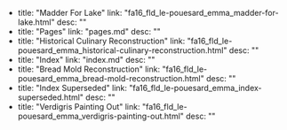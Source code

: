   - title: "Madder For Lake"
    link: "fa16_fld_le-pouesard_emma_madder-for-lake.html"
    desc: ""
  - title: "Pages"
    link: "pages.md"
    desc: ""
  - title: "Historical Culinary Reconstruction"
    link: "fa16_fld_le-pouesard_emma_historical-culinary-reconstruction.html"
    desc: ""
  - title: "Index"
    link: "index.md"
    desc: ""
  - title: "Bread Mold Reconstruction"
    link: "fa16_fld_le-pouesard_emma_bread-mold-reconstruction.html"
    desc: ""
  - title: "Index Superseded"
    link: "fa16_fld_le-pouesard_emma_index-superseded.html"
    desc: ""
  - title: "Verdigris Painting Out"
    link: "fa16_fld_le-pouesard_emma_verdigris-painting-out.html"
    desc: ""
